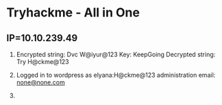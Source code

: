 #   Tryhackme - All in One
##  IP=10.10.239.49

1.  
    Encrypted string: Dvc W@iyur@123
    Key: KeepGoing
    Decrypted string: Try H@ckme@123

2.  Logged in to wordpress as elyana:H@ckme@123
    administration email: none@none.com

3.  